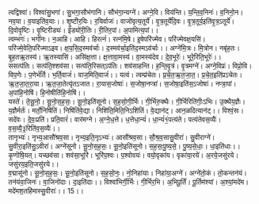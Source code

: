 

  
त्वद्विश्वा॑। विश्वा॑सु॒भगा॑। सु॒भगा॒सौभ॑गानि। सौभ॑गा॒न्यग्ने॑। अग्ने॒वि। विय॑न्ति। य॒न्ति॒व॒निनः॑। व॒निनो॒न। नव॒या। व॒याइति॑व॒याः।। शृ॒ष्टीर॒यिः। र॒यिर्वाजः॑। वाजो॑वृत्य॒तूर्ये॑। वृ॒त्र॒तूर्ये॑दि॒वः। वृ॒त्र॒तूर्य॒इति॑वृ॒त्र॒ऽतूर्ये॑। दि॒वोवृ॒ष्टिः। वृ॒ष्टिरीड्यः॑। ईड्यो॑री॒तिः। री॒तिर॒पां। अ॒पामित्य॒पां।।  
त्वम्भगः॑। भगो॑नः। न॒आहि। आहि। हिरत्नं॑। रत्न॑मि॒षे। इ॒षेपरि॑ज्मेव। परि॑ज्मेवक्ष॒यसि॑। परि॑ज्मे॒वेति॒परि॑ज्माऽइव। क्ष॒य॒सि॒द॒स्मव॑र्चाः। द॒स्मव॑र्चा॒इति॑द॒स्मऽव॑र्चाः।। अग्ने॑मि॒त्रः। मि॒त्रोन। नबृ॑ह॒तः। बृ॒ह॒तऋ॒तस्य॑। ऋ॒तस्यासि॑। असि॑क्ष॒त्ता। क्ष॒त्तावा॒मस्य॑। वा॒मस्य॑देव। दे॒व॒भूरेः॑। भूरे॒रिति॒भूरेः॑।।  
ससत्प॑तिः। सत्प॑ति॒श्शव॑सा। सत्प॑ति॒रिसत्ऽप॑तिः। शव॑साहन्ति। ह॒न्ति॒वृ॒त्रं। वृ॒त्रमग्ने॑। अग्ने॒विप्रः॑। विप्रो॒वि। विप॒णेः। प॒णेर्भ॑र्ति। भ॒र्ति॒वाजं॑। वाज॒मिति॒वाजं॑।। यत्वं। त्वम्प्र॑चेतः। प्र॒चे॒त॒ऋ॒त॒जा॒त॒। प्र॒चे॒त॒इति॑प्रऽचेतः। ऋ॒त॒जा॒त॒रा॒या। ऋ॒त॒जा॒तेत्यृ॑तऽजात। रा॒यास॒जोषाः॑। स॒जोषा॒नप्त्रा॑। स॒जोषा॒इति॑स॒ऽजोषाः॑। नप्त्रा॒पां। अ॒पांहि॒नोषि॑। हि॒नोषीति॑हि॒नोषि॑।।  
यस्ते॑। ते॒सू॒नो॒। सू॒नो॒स॒ह॒सः॒। सू॒नो॒इति॑सूनो। स॒ह॒सो॒गी॒र्भिः। गी॒र्भिरु॒क्थैः। गी॒र्भिरिति॑गीः॒ऽभिः। उ॒क्थैय॒ज्ञैः। य॒ज्ञैर्मर्तः॑। मर्तो॒निषि॑तिं। निषि॑तिंवे॒द्या। निशि॑ति॒मिति॒निऽशि॑तिं। वे॒द्यान॑ट्। आन॒ळदित्यान॑ट्।। विश्वं॒सः। सदे॑वः। दे॒वः॒प्रति॑। प्रति॒वारं॑। वार॑मग्ने। अ॒ग्ने॒ध॒त्ते। ध॒त्तेधा॒न्यं॑। धा॒न्यं॑१॒॑पत्य॑ते। पत्य॑तेवस॒व्यैः॑। व॒स॒व्यै॒३॒॑रिति॑व॒स॒व्यैः॑।।  
तानृभ्यः॑। नृभ्य॒आसौ॑श्रव॒सा। नृभ्य॒इति॒नृऽभ्यः॑। आसौ॑श्रव॒सा। सौ॒श्र॒व॒सासु॒वीरा॑। सु॒वीराग्ने॑। सु॒वीरा॒इति॑सु॒ऽवीरा॑। अग्ने॑सूनो। सू॒नो॒स॒ह॒सः॒। सू॒नो॒इति॑सूनो। स॒ह॒सः॒पु॒ष्य॒से॒। पु॒ष्य॒से॒धाः॒। धा॒इति॑धाः।। कृ॒णॊषि॒यत्। यच्छव॑सा। शव॑सा॒भूरि॑। भूरि॑प॒श्वः। प॒श्वोवयः॑। वयो॒वृका॑य। वृका॑या॒रये॑। अ॒रये॒जसु॑रये। जसु॑रय॒इति॒जसु॑रये।।  
व॒द्मासू॑नो। सू॒नो॒स॒ह॒सः॒। सू॒नो॒इति॑सूनो। स॒ह॒सो॒नः॒। नो॒निहा॑याः। निहा॑या॒अग्ने॑। अग्ने॑तो॒कं। तो॒कन्तन॑यं। तन॑यंवा॒जिनः॑। वा॒जिनो॑दाः। दा॒इति॑दाः।। विश्वा॑भिर्गी॒र्भिः। गी॒र्भिर॒भि। अ॒भिपू॒र्तिं। पू॒र्तिम॑श्यां। अ॒श्यां॒मदे॑म। मदे॑मश॒तहि॑मास्सु॒वीराः॑।। 15।।  
